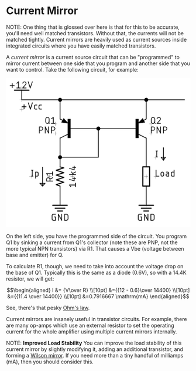 # Current Mirror

NOTE: One thing that is glossed over here is that for this to be accurate,
you'll need well matched transistors. Without that, the currents will not be
matched tightly. Current mirrors are heavily used as current sources inside
integrated circuits where you have easily matched transistors.

A _current mirror_ is a current source circuit that can be "programmed" to
mirror current between one side that you program and another side that you want
to control. Take the following circuit, for example:

![Programmed current mirror](/img/schematic-current-mirror.png)

On the left side, you have the programmed side of the circuit. You program Q1 by
sinking a current from Q1's collector (note these are PNP, not the more typical
NPN transistors) via R1. That causes a Vbe (voltage between base and emitter) for Q.

To calculate R1, though, we need to take into account the voltage drop on the
base of Q1. Typically this is the same as a diode (0.6V), so with a 14.4K
resistor, we will get:

$$\begin{aligned}
I &= {V\over R} \\[10pt]
&={{12 - 0.6}\over 14400} \\[10pt]
&={{11.4 \over 14400}} \\[10pt]
&=0.7916667 \mathrm{mA}
\end{aligned}$$

See, there's that pesky [Ohm's law](../fundamentals/#ohms-law).

Current mirrors are insanely useful in transistor circuits. For example, there
are many op-amps which use an external resistor to set the operating current for
the whole amplifier using multiple current mirrors internally.

NOTE: **Improved Load Stability** You can improve the load stability of this
current mirror by slightly modifying it, adding an additional transistor, and
forming a [Wilson
mirror](https://wiki.analog.com/university/courses/electronics/text/chapter-11#the_wilson_current_mirror).
If you need more than a tiny handful of milliamps (mA), then you should consider this.
